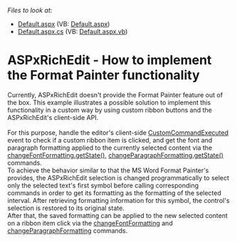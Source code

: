 <!-- default file list -->
*Files to look at*:

* [Default.aspx](./CS/Default.aspx) (VB: [Default.aspx](./VB/Default.aspx))
* [Default.aspx.cs](./CS/Default.aspx.cs) (VB: [Default.aspx.vb](./VB/Default.aspx.vb))
<!-- default file list end -->
# ASPxRichEdit - How to implement the Format Painter functionality


<p>Currently, ASPxRichEdit doesn't provide the Format Painter feature out of the box. This example illustrates a possible solution to implement this functionality in a custom way by using custom ribbon buttons and the ASPxRichEdit's client-side API.<br><br>For this purpose, handle the editor's client-side <a href="https://documentation.devexpress.com/AspNet/DevExpress.Web.ASPxRichEdit.Scripts.ASPxClientRichEdit.CustomCommandExecuted.event">CustomCommandExecuted</a> event to check if a custom ribbon item is clicked, and get the font and paragraph formatting applied to the currently selected content via the <a href="https://documentation.devexpress.com/AspNet/DevExpress.Web.ASPxRichEdit.Scripts.RichEditCommands.changeFontFormatting.property">changeFontFormatting.getState()</a>, <a href="https://documentation.devexpress.com/AspNet/DevExpress.Web.ASPxRichEdit.Scripts.RichEditCommands.changeParagraphFormatting.property">changeParagraphFormatting.getState()</a> commands. <br>To achieve the behavior similar to that the MS Word Format Painter's provides, the ASPxRichEdit selection is changed programmatically to select only the selected text's first symbol before calling corresponding commands in order to get its formatting as the formatting of the selected interval. After retrieving formatting information for this symbol, the control's selection is restored to its original state.<br>After that, the saved formatting can be applied to the new selected content on a ribbon item click via the <a href="https://documentation.devexpress.com/AspNet/DevExpress.Web.ASPxRichEdit.Scripts.RichEditCommands.changeFontFormatting.property">changeFontFormatting</a> and <a href="https://documentation.devexpress.com/AspNet/DevExpress.Web.ASPxRichEdit.Scripts.RichEditCommands.changeParagraphFormatting.property">changeParagraphFormatting</a> commands.</p>

<br/>


